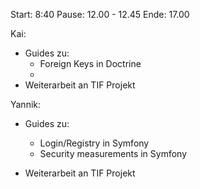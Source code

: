Start: 8:40
Pause: 12.00 - 12.45
Ende: 17.00

Kai:
- Guides zu:
  - Foreign Keys in Doctrine
  - 
- Weiterarbeit an TIF Projekt


Yannik:
- Guides zu:
  - Login/Registry in Symfony
  - Security measurements in Symfony
  
- Weiterarbeit an TIF Projekt

